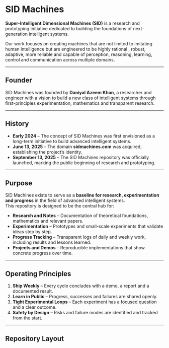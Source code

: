 # SID Machines

**Super-Intelligent Dimensional Machines (SID)** is a research and prototyping initiative dedicated to building the foundations of next-generation intelligent systems.  

Our work focuses on creating machines that are not limited to imitating human intelligence but are engineered to be highly rational , robust, adaptive, more reliable and capable of perception, reasoning, learning, control and communication across multiple domains.

---

## Founder

SID Machines was founded by **Daniyal Azeem Khan**, a researcher and engineer with a vision to build a new class of intelligent systems through first-principles experimentation, mathematics and transparent research.

---

## History

- **Early 2024** – The concept of SID Machines was first envisioned as a long-term initiative to build advanced intelligent systems.  
- **June 13, 2025** – The domain **sidmachines.com** was acquired, establishing the project’s identity.  
- **September 13, 2025** – The SID Machines repository was officially launched, marking the public beginning of research and prototyping.  

---

## Purpose

SID Machines exists to serve as a **baseline for research, experimentation and progress** in the field of advanced intelligent systems.  
This repository is designed to be the central hub for:

- **Research and Notes** – Documentation of theoretical foundations, mathematics and relevant papers.  
- **Experimentation** – Prototypes and small-scale experiments that validate ideas step by step.  
- **Progress Tracking** – Transparent logs of daily and weekly work, including results and lessons learned.  
- **Projects and Demos** – Reproducible implementations that show concrete progress over time.  

---

## Operating Principles

1. **Ship Weekly** – Every cycle concludes with a demo, a report and a documented result.  
2. **Learn in Public** – Progress, successes and failures are shared openly.  
3. **Tight Experimental Loops** – Each experiment has a focused question and a clear outcome.  
4. **Safety by Design** – Risks and failure modes are identified and tracked from the start.  

---

## Repository Layout

